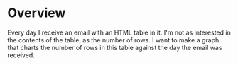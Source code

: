 # Overview

Every day I receive an email with an HTML table in it.  I'm not as interested in the contents of the table, as the number of rows.  I want to make a graph that charts the number of rows in this table against the day the email was received.